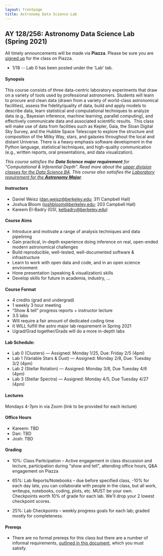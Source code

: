 ```yaml
---
layout: frontpage
title: Astronomy Data Science Lab
---
```


## AY 128/256: Astronomy Data Science Lab (Spring 2021)

<!--
<div class="alert alert-primary" role="alert">

Interested in taking this class? You should read the <a href="https://ucb-datalab.github.io/pages/prereq.html">Prereqs</a> page carefully to make sure you'll be a good fit.<br/>
</div>
-->

<div class="alert alert-info" role="alert">
 All timely announcements will be made via <b>Piazza</b>. Please be sure you are <a href="https://piazza.com/berkeley/spring2021/ay128256/home" alt="Piazza Homepage">signed up</a> for the class on Piazza.
</div>


<div class="alert alert-primary" role="alert">
<ul>
<li>1/18 -- Lab 0 has been posted under the 'Lab' tab.</li>
</ul>
</div>
<!--
<li>2/7 -- Lab 1 has been posted under the 'Labs' tab.</li> 
<li>3/1 -- Lab 2 has been posted under the 'Labs' tab.</li> 
<li>3/29 -- Lab 3 has been posted under the 'Labs' tab.</li> 
</ul>
</div> -->

#### Synopsis

This course consists of three data-centric laboratory experiments that draw on a variety of tools used by professional astronomers. Students will learn to procure and clean data (drawn from a variety of world-class astronomical facilities), assess the fidelity/quality of data, build and apply models to describe data, learn statistical and computational techniques to analyze data (e.g., Bayesian inference, machine learning, parallel computing), and effectively communicate data and associated scientific results.  This class will make use of data from facilities such as Kepler, Gaia, the Sloan Digital Sky Survey, and the Hubble Space Telescope to explore the structure and composition of the Milky Way, stars, and galaxies throughout the local and distant Universe. There is a heavy emphasis software development in the Python language, statistical techniques, and high-quality communication (e.g., written reports, oral presentations, and data visualization). 


<i>This course satisfies the <b>Data Science major requirement</b> for "Computational & Inferential Depth". Read more about the <a href="https://data.berkeley.edu/degrees/data-science-ba/upper-division">upper division classes for the Data Science BA</a>. This course also satisfies the <a href="https://astro.berkeley.edu/programs/undergraduate-program/astrophysics-major">Laboratory requirement for the <b>Astronomy Major</b></a>.</i>

#### Instructors

* Daniel Weisz (dan.weisz@berkeley.edu; 311 Campbell Hall)
* Joshua Bloom (joshbloom@berkeley.edu; 203 Campbell Hall)
* Kareem El-Badry (GSI, kelbadry@berkeley.edu)




#### Course Aims

* Introduce and motivate a range of analysis techniques and data pipelining
* Gain practical, in-depth experience doing inference on real, open-ended modern astronomical challenges
* Build reproducible, well-tested, well-documented software & infrastructure
* Learn to work with open data and code, and in an open science environment
* Hone presentation (speaking & visualization) skills
* Develop skills for future in academia, industry, ...


#### Course Format

* 4 credits (grad and undergrad)
* 1 weekly 3 hour meeting
* “Show & tell” progress reports + instructor lecture
* 3.5 labs
* Will require a fair amount of dedicated coding time
* It WILL fulfill the astro major lab requirement in Spring 2021
* Ugrad/Grad together/Grads will do a more in-depth labs 

#### Lab Schedule:

 * Lab 0 (Clusters) — Assigned: Monday 1/25, Due: Friday 2/5 (4pm)
 * Lab 1 (Variable Stars & Dust) — Assigned: Monday 2/8, Due: Tuesday 3/2 (4pm)
 * Lab 2 (Stellar Rotation) — Assigned: Monday 3/8, Due Tuesday 4/6 (4pm)
 * Lab 3 (Stellar Spectra) — Assigned: Monday 4/5, Due Tuesday 4/27 (4pm)
 

#### Lectures

Mondays 4-7pm in via Zoom (link to be provided for each lecture) 


#### Office Hours

* Kareem: TBD <!-- Thurs 2–3 in 419 Campbell -->
* Dan: TBD <!-- Tue Noon–1pm in 355 Campbell -->
* Josh: TBD <!--  Wed 4–5pm in 203 Campbell -->

#### Grading

 * 10%: Class Participation – Active engagement in class discussion and lecture, participation during "show and tell", attending office hours, Q&A engagement on Piazza
 
 * 65%: Lab Reports/Notebooks – due before specified class, -10% for each day late, you can collaborate with people in the class, but all work, writeups, notebooks, coding, plots, etc. MUST be your own. Checkpoints worth 10% of grade for each lab. We'll drop your 2 lowest checkpoint scores.

 * 25%: Lab Checkpoints – weekly progress goals for each lab; graded mostly for completeness.


#### Prereqs

* There are no formal prereqs for this class but there are a number of informal requirements, [outlined in this document](https://ucb-datalab.github.io/pages/prereq.html), which you must satisfy.

